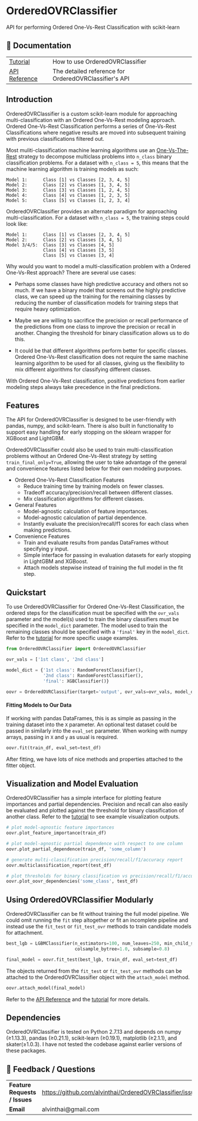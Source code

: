 # OrderedOVRClassifier
API for performing Ordered One-Vs-Rest Classification with scikit-learn

## 📖 Documentation

<table>
<tr>
    <td>
    	<a href=http://nbviewer.jupyter.org/github/alvinthai/OrderedOVRClassifier/blob/master/examples/example.ipynb>Tutorial</a>
    </td>
    <td>How to use OrderedOVRClassifier</td>
</tr>
<tr>
    <td>
    	<a href=https://alvinthai.github.io/OrderedOVRClassifier/api_reference.html>API Reference</a>
    </td>
    <td>The detailed reference for OrderedOVRClassifier's API</td>
</tr>
</table>


## Introduction

OrderedOVRClassifier is a custom scikit-learn module for approaching multi-classification with an Ordered One-Vs-Rest modeling approach. Ordered One-Vs-Rest Classification performs a series of One-Vs-Rest Classifications where negative results are moved into subsequent training with previous classifications filtered out.

Most muliti-classification machine learning algorithms use an [One-Vs-The-Rest](http://scikit-learn.org/stable/modules/multiclass.html#one-vs-the-rest) strategy to decompose multiclass problems into ``n_class`` binary classification problems. For a dataset with ``n_class = 5``, this means that the machine learning algorithm is training models as such:

```
Model 1:      Class [1] vs Classes [2, 3, 4, 5]
Model 2:      Class [2] vs Classes [1, 3, 4, 5]
Model 3:      Class [3] vs Classes [1, 2, 4, 5]
Model 4:      Class [4] vs Classes [1, 2, 3, 5]
Model 5:      Class [5] vs Classes [1, 2, 3, 4]
```

OrderedOVRClassifier provides an alternate paradigm for approaching multi-classification. For a dataset with ``n_class = 5``, the training steps could look like:

```
Model 1:      Class [1] vs Classes [2, 3, 4, 5]
Model 2:      Class [2] vs Classes [3, 4, 5]
Model 3/4/5:  Class [3] vs Classes [4, 5]
              Class [4] vs Classes [3, 5]
              Class [5] vs Classes [3, 4]
```

Why would you want to model a multi-classification problem with a Ordered One-Vs-Rest approach? There are several use cases:
- Perhaps some classes have high predictive accuracy and others not so much. If we have a binary model that screens out the highly predictive class, we can speed up the training for the remaining classes by reducing the number of classification models for training steps that require heavy optimization.

- Maybe we are willing to sacrifice the precision or recall performance of the predictions from one class to improve the precision or recall in another. Changing the threshold for binary classification allows us to do this.

- It could be that different algorithms perform better for specific classes. Ordered One-Vs-Rest classification does not require the same machine learning algorithm to be used for all classes, giving us the flexibility to mix different algorithms for classifying different classes.

With Ordered One-Vs-Rest classification, positive predictions from earlier modeling steps always take precedence in the final predictions.


## Features

The API for OrderedOVRClassifier is designed to be user-friendly with pandas, numpy, and scikit-learn. There is also built in functionality to support easy handling for early stopping on the sklearn wrapper for XGBoost and LightGBM.

OrderedOVRClassifier could also be used to train multi-classification problems without an Ordered One-Vs-Rest strategy by setting ``train_final_only=True``, allowing the user to take advantage of the general and convenience features listed below for their own modeling purposes.

- Ordered One-Vs-Rest Classification Features
  - Reduce training time by training models on fewer classes.
  - Tradeoff accuracy/precision/recall between different classes.
  - Mix classification algorithms for different classes.
- General Features
  - Model-agnostic calculation of feature importances.
  - Model-agnostic calculation of partial dependence.
  - Instantly evaluate the precision/recall/f1 scores for each class when making predictions.
- Convenience Features
  - Train and evaluate results from pandas DataFrames without specifying y input.
  - Simple interface for passing in evaluation datasets for early stopping in LightGBM and XGBoost.
  - Attach models stepwise instead of training the full model in the fit step.


## Quickstart

To use OrderedOVRClassifier for Ordered One-Vs-Rest Classification, the ordered steps for the classification must be specified with the ``ovr_vals`` parameter and the model(s) used to train the binary classifiers must be specified in the ``model_dict`` parameter. The model used to train the remaining classes should be specified with a ``'final'`` key in the ``model_dict``. Refer to the [tutorial](http://nbviewer.jupyter.org/github/alvinthai/OrderedOVRClassifier/blob/master/examples/example.ipynb) for more specific usage examples.

```python
from OrderedOVRClassifier import OrderedOVRClassifier

ovr_vals = ['1st class', '2nd class']

model_dict = {'1st class': RandomForestClassifier(),
              '2nd class': RandomForestClassifier(),
              'final': XGBClassifier()}

oovr = OrderedOVRClassifier(target='output', ovr_vals=ovr_vals, model_dict=model_dict)
```

#### Fitting Models to Our Data

If working with pandas DataFrames, this is as simple as passing in the training dataset into the ``X`` parameter. An optional test dataset could be passed in similarly into the ``eval_set`` parameter. When working with numpy arrays, passing in ``X`` and ``y`` as usual is required.

```python
oovr.fit(train_df, eval_set=test_df)
```

After fitting, we have lots of nice methods and properties attached to the fitter object.

## Visualization and Model Evaluation

OrderedOVRClassifier has a simple interface for plotting feature importances and partial dependencies. Precision and recall can also easily be evaluated and plotted against the threshold for binary classification of another class. Refer to the [tutorial](http://nbviewer.jupyter.org/github/alvinthai/OrderedOVRClassifier/blob/master/examples/example.ipynb#Plot-Feature-Importance) to see example visualization outputs.

```python
# plot model-agnostic feature importances
oovr.plot_feature_importance(train_df)

# plot model-agnostic partial dependence with respect to one column
oovr.plot_partial_dependence(train_df, 'some_column')

# generate multi-classification precision/recall/f1/accuracy report
oovr.multiclassification_report(test_df)

# plot thresholds for binary classification vs precision/recall/f1/accuracy
oovr.plot_oovr_dependencies('some_class', test_df)
```

## Using OrderedOVRClassifier Modularly

OrderedOVRClassifier can be fit without training the full model pipeline. We could omit running the ``fit`` step altogether or fit an incomplete pipeline and instead use the ``fit_test`` or ``fit_test_ovr`` methods to train candidate models for attachment.

```python
best_lgb = LGBMClassifier(n_estimators=100, num_leaves=250, min_child_samples=5,
                          colsample_bytree=1.0, subsample=0.8)

final_model = oovr.fit_test(best_lgb, train_df, eval_set=test_df)
```

The objects returned from the ``fit_test`` or ``fit_test_ovr`` methods can be attached to the OrderedOVRClassifier object with the ``attach_model`` method.
```python
oovr.attach_model(final_model)  
```

Refer to the [API Reference](https://alvinthai.github.io/OrderedOVRClassifier/api_reference.html#model-selection-api) and the [tutorial](http://nbviewer.jupyter.org/github/alvinthai/OrderedOVRClassifier/blob/master/examples/example.ipynb#Test-and-Attach-Models) for more details.

## Dependencies

OrderedOVRClassifier is tested on Python 2.7.13 and depends on numpy (≥1.13.3),
pandas (≥0.21.1), scikit-learn (≥0.19.1), matplotlib (≥2.1.1), and skater(≥1.0.3). I have not tested the codebase against earlier versions of these packages.


## 💬 Feedback / Questions

<table>
<tr>
	<td><b>Feature Requests / Issues</b></td>
    <td>
    	<a href=https://github.com/alvinthai/OrderedOVRClassifier/issues>https://github.com/alvinthai/OrderedOVRClassifier/issues</a>
    </td>
</tr>
<tr>
	<td><b>Email</b></td>
    <td>alvinthai@gmail.com</td>
</tr>
</table>
